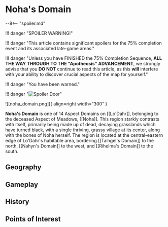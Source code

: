 # Noha's Domain

--8<-- "spoiler.md"

!!! danger "SPOILER WARNING!"

!!! danger "This article contains significant spoilers for the 75% completion event and its associated late-game areas."

!!! danger "Unless you have FINISHED the 75% Completion Sequence, **ALL THE WAY THROUGH TO THE "Apotheosis" ADVANCEMENT**, we strongly advise that you **DO NOT** continue to read this article, as this **will** interfere with your ability to discover crucial aspects of the map for yourself."

!!! danger "You have been warned."

!!! danger "![Spoiler Door](/assets/img/spoiler_door.png)"

![[noha_domain.png]]{ align=right width=”300” }

**Noha's Domain** is one of 14 Aspect Domains on [[Lo'Dahr]], belonging to the deceased Aspect of Meadows, [[Noha]]. This region starkly contrasts with itself, primarily being made up of dead, decaying grasslands which have turned black, with a single thriving, grassy village at its center, along with the bones of Noha herself. The region is located at the central-eastern edge of Lo'Dahr's habitable area, bordering [[Taihgel's Domain]] to the north, [[Nahyn's Domain]] to the west, and [[Rihelma's Domain]] to the south.

## Geography

## Gameplay

## History

## Points of Interest
